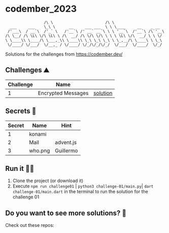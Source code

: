 # codember_2023

```
                 /\ \                       /\ \
  ___     ___    \_\ \      __     ___ ___  \ \ \____     __    _ __
 /'___\  / __`\  /'_` \   /'__`\ /' __` __`\ \ \ '__`\  /'__`\ /\`'__\
/\ \__/ /\ \L\ \/\ \L\ \ /\  __/ /\ \/\ \/\ \ \ \ \L\ \/\  __/ \ \ \/
\ \____\\ \____/\ \___,_\\ \____\\ \_\ \_\ \_\ \ \_,__/\ \____\ \ \_\
 \/____/ \/___/  \/__,_ / \/____/ \/_/\/_/\/_/  \/___/  \/____/  \/_/
```

Solutions for the challenges from https://codember.dev/

## Challenges ⛰️

| Challenge | Name                                    |                                   |
| --------- | --------------------------------------- | --------------------------------- |
| 1         | Encrypted Messages                      | [solution](./challenge-01/)       |

## Secrets 🤫

| Secret | Name              | Hint               |
| ------ | ----------------- | ------------------ |
| 1      | konami            |                    |
| 2      | Mail              | advent.js          |
| 3      | who.png           | Guillermo          |

## Run it 🏃💨

1. Clone the project (or download it)
2. Execute `npm run challenge01` | `python3 challenge-01/main.py`| `dart challenge-01/main.dart` in the terminal to run the solution for the challenge 01

## Do you want to see more solutions? 👥

Check out these repos:

<!-- - https://github.com/Atticus64/codember -> Jona <Atticus64> (JS) -->
